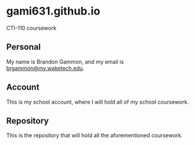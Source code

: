 # gami631.github.io
CTI-110 coursework
## Personal
My name is Brandon Gammon, and my email is brgammon@my.waketech.edu.

## Account
This is my school account, where I will hold all of my school coursework.

## Repository
This is the repository that will hold all the aforementioned coursework.
